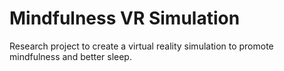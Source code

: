 # Mindfulness VR Simulation
 Research project to create a virtual reality simulation to promote mindfulness and better sleep.
